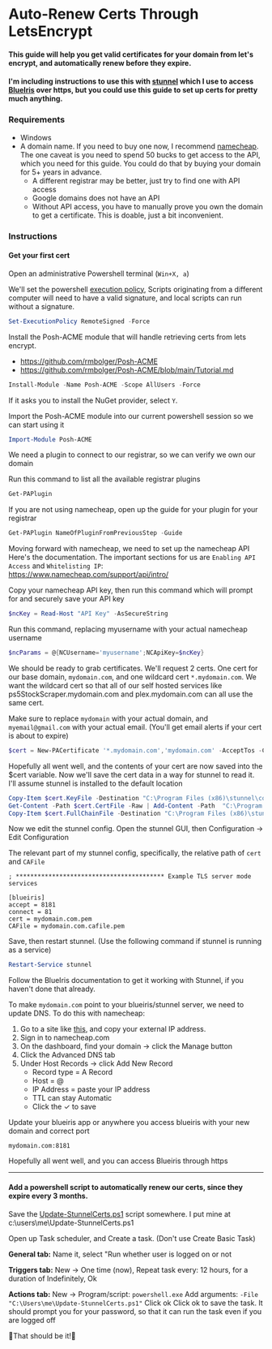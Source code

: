 # Auto-Renew Certs Through LetsEncrypt

#### This guide will help you get valid certificates for your domain from let's encrypt, and automatically renew before they expire.
#### I'm including instructions to use this with [stunnel](https://www.stunnel.org) which I use to access [BlueIris](https://blueirissoftware.com) over https, but you could use this guide to set up certs for pretty much anything. 

### Requirements
- Windows
- A domain name. If you need to buy one now, I recommend [namecheap](https://www.namecheap.com). The one caveat is you need to spend 50 bucks to get access to the API, which you need for this guide. You could do that by buying your domain for 5+ years in advance.
    - A different registrar may be better, just try to find one with API access
    - Google domains does not have an API
    - Without API access, you have to manually prove you own the domain to get a certificate. This is doable, just a bit inconvenient.

### Instructions

#### Get your first cert

Open an administrative Powershell terminal (`Win+X, a`)

We'll set the powershell [execution policy](https://docs.microsoft.com/en-us/powershell/module/microsoft.powershell.core/about/about_execution_policies?view=powershell-7.1), Scripts originating from a different computer will need to have a valid signature, and local scripts can run without a signature.
```powershell
Set-ExecutionPolicy RemoteSigned -Force
```

Install the Posh-ACME module that will handle retrieving certs from lets encrypt.
- https://github.com/rmbolger/Posh-ACME
- https://github.com/rmbolger/Posh-ACME/blob/main/Tutorial.md 

```powershell
Install-Module -Name Posh-ACME -Scope AllUsers -Force
```
If it asks you to install the NuGet provider, select `Y`.

Import the Posh-ACME module into our current powershell session so we can start using it
```powershell
Import-Module Posh-ACME
```

We need a plugin to connect to our registrar, so we can verify we own our domain

Run this command to list all the available registrar plugins

```powershell
Get-PAPlugin
```

If you are not using namecheap, open up the guide for your plugin for your registrar
```powershell
Get-PAPlugin NameOfPluginFromPreviousStep -Guide
```

Moving forward with namecheap, we need to set up the namecheap API
Here's the documentation. The important sections for us are `Enabling API Access` and `Whitelisting IP`:
https://www.namecheap.com/support/api/intro/

Copy your namecheap API key, then run this command which will prompt for and securely save your API key
```powershell
$ncKey = Read-Host "API Key" -AsSecureString
```

Run this command, replacing myusername with your actual namecheap username
```powershell
$ncParams = @{NCUsername='myusername';NCApiKey=$ncKey}
```

We should be ready to grab certificates. We'll request 2 certs. One cert for our base domain, `mydomain.com`, and one wildcard cert `*.mydomain.com`. 
We want the wildcard cert so that all of our self hosted services like ps5StockScraper.mydomain.com and plex.mydomain.com can all use the same cert. 

Make sure to replace `mydomain` with your actual domain, and `myemail@gmail.com` with your actual email. (You'll get email alerts if your cert is about to expire)
```powershell
$cert = New-PACertificate '*.mydomain.com','mydomain.com' -AcceptTos -Contact 'myemail@gmail.com' -Install -Plugin Namecheap -PluginArgs $ncParams
```

Hopefully all went well, and the contents of your cert are now saved into the $cert variable.
Now we'll save the cert data in a way for stunnel to read it. I'll assume stunnel is installed to the default location

```powershell
Copy-Item $cert.KeyFile -Destination "C:\Program Files (x86)\stunnel\config\mydomain.com.pem" -Force
Get-Content -Path $cert.CertFile -Raw | Add-Content -Path  "C:\Program Files (x86)\stunnel\config\mydomain.com.pem" -Force
Copy-Item $cert.FullChainFile -Destination "C:\Program Files (x86)\stunnel\config\mydomain.com.cafile.pem" -Force
```

Now we edit the stunnel config. Open the stunnel GUI, then Configuration → Edit Configuration

The relevant part of my stunnel config, specifically, the relative path of `cert` and `CAFile`

```
; ***************************************** Example TLS server mode services

[blueiris]
accept = 8181
connect = 81
cert = mydomain.com.pem
CAFile = mydomain.com.cafile.pem
```

Save, then restart stunnel. (Use the following command if stunnel is running as a service)
```powershell
Restart-Service stunnel
```

Follow the BlueIris documentation to get it working with Stunnel, if you haven't done that already.

To make `mydomain.com` point to your blueiris/stunnel server, we need to update DNS. To do this with namecheap:
1. Go to a site like [this](https://www.whatismyip.com), and copy your external IP address.
1. Sign in to namecheap.com
1. On the dashboard, find your domain -> click the Manage button
1. Click the Advanced DNS tab
1. Under Host Records -> click Add New Record
    - Record type = A Record
    - Host = @
    - IP Address = paste your IP address
    - TTL can stay Automatic
    - Click the ✓ to save

Update your blueiris app or anywhere you access blueiris with your new domain and correct port
```
mydomain.com:8181
```

Hopefully all went well, and you can access Blueiris through https

***

#### Add a powershell script to automatically renew our certs, since they expire every 3 months.

Save the [Update-StunnelCerts.ps1](https://github.com/szanzibar/autocerts/blob/main/Update-StunnelCerts.ps1) script somewhere. I put mine at c:\users\me\Update-StunnelCerts.ps1

Open up Task scheduler, and Create a task. (Don't use Create Basic Task)

**General tab:**
Name it, select "Run whether user is logged on or not

**Triggers tab:**
New -> One time (now), Repeat task every: 12 hours, for a duration of Indefinitely, Ok

**Actions tab:**
New -> Program/script: `powershell.exe`
Add arguments: `-File "C:\Users\me\Update-StunnelCerts.ps1"`
Click ok
Click ok to save the task. It should prompt you for your password, so that it can run the task even if you are logged off

:tada:That should be it!:tada:
